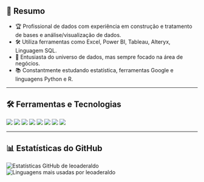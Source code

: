 <h2>🚀 Resumo</h2>

- 🏆 Profissional de dados com experiência em construção e tratamento de bases e análise/visualização de dados.
- 🛠️ Utiliza ferramentas como Excel, Power BI, Tableau, Alteryx, Linguagem SQL.
- 💎 Entusiasta do universo de dados, mas sempre focado na área de negócios.
- 📚 Constantmente estudando estatística, ferramentas Google e linguagens Python e R.

---

## 🛠️ Ferramentas e Tecnologias

<p align="left">
  <img src="https://img.shields.io/badge/-Excel-217346?style=for-the-badge&logo=microsoft-excel&logoColor=white" />
  <img src="https://img.shields.io/badge/-Power%20BI-F2C811?style=for-the-badge&logo=power-bi&logoColor=black" />
  <img src="https://img.shields.io/badge/-Tableau-E97627?style=for-the-badge&logo=tableau&logoColor=white" />
  <img src="https://img.shields.io/badge/-Looker%20Studio-4285F4?style=for-the-badge&logo=looker&logoColor=white" />
  <img src="https://img.shields.io/badge/-Alteryx-0076AA?style=for-the-badge&logoColor=white" />
  <img src="https://img.shields.io/badge/-SQL%20(DBeaver)-f5f5dc?style=for-the-badge&logo=database&logoColor=black" />
  <img src="https://img.shields.io/badge/-Python-FFD43B?style=for-the-badge&logo=python&logoColor=black" />
  <img src="https://img.shields.io/badge/-R-276DC3?style=for-the-badge&logo=r&logoColor=white" />
</p>

---

<h2>📊 Estatísticas do GitHub</h2>

<img src="https://github-readme-stats.vercel.app/api?username=leoaderaldo&show_icons=true&theme=tokyonight" alt="Estatísticas GitHub de leoaderaldo" />

<img src="https://github-readme-stats.vercel.app/api/top-langs/?username=leoaderaldo&layout=compact&theme=tokyonight" alt="Linguagens mais usadas por leoaderaldo" />
